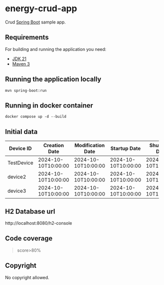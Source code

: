 # energy-crud-app


Crud [Spring Boot](http://projects.spring.io/spring-boot/) sample app.

## Requirements

For building and running the application you need:

- [JDK 21](https://www.oracle.com/pl/java/technologies/downloads/)
- [Maven 3](https://maven.apache.org)

## Running the application locally


```shell
mvn spring-boot:run
```

## Running in docker container


```shell
docker compose up -d --build
```

## Initial data
| Device ID | Creation Date        | Modification Date    | Startup Date         | Shutdown Date        | Name     | Street    | Building Number | Apartment Number | City     | Postal Code | Country   |
| --------- | -------------------- | -------------------- | -------------------- | -------------------- | -------- | --------- | --------------- | ---------------- | -------- | ----------- | --------- |
| TestDevice| 2024-10-10T10:00:00 | 2024-10-10T10:00:00 | 2024-10-10T10:00:00 | 2024-10-10T10:00:00 | Test Name| Test Street| 123             | 456              | Test City| 12345       | Test Country |
| device2   | 2024-10-10T10:00:00 | 2024-10-10T10:00:00 | 2024-10-10T10:00:00 | 2024-10-10T10:00:00 | Name2    | Street2    | 2               | NULL             | City2    | 23456       | Country2   |
| device3   | 2024-10-10T10:00:00 | 2024-10-10T10:00:00 | 2024-10-10T10:00:00 | 2024-10-10T10:00:00 | Name3    | Street3    | 3               | NULL             | City3    | 34567       | Country3   |


## H2 Database url
http://localhost:8080/h2-console

## Code coverage

> score>80%


## Copyright

No copyright allowed. 



